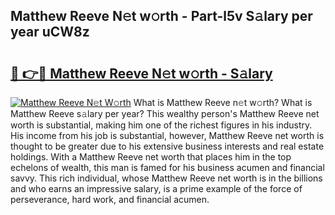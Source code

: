 ## Matthew Reeve N𝚎t w𝚘rth - Part-l5v S𝚊lary per year uCW8z

# <h2><a href="http://gc0drp.nevu.top/?p=Matthew+Reeve">🔗 👉🔴 Matthew Reeve N𝚎t w𝚘rth - S𝚊lary</a></h2>

[![Matthew Reeve N𝚎t W𝚘rth](https://i.imgur.com/Oavwk0R.jpeg)](http://gc0drp.nevu.top/?p=Matthew+Reeve)
What is Matthew Reeve n𝚎t w𝚘rth? What is Matthew Reeve s𝚊lary per year?
This wealthy person's Matthew Reeve net worth is substantial, making him one of the richest figures in his industry. His income from his job is substantial, however, Matthew Reeve net worth is thought to be greater due to his extensive business interests and real estate holdings. With a Matthew Reeve net worth that places him in the top echelons of wealth, this man is famed for his business acumen and financial savvy. This rich individual, whose Matthew Reeve net worth is in the billions and who earns an impressive salary, is a prime example of the force of perseverance, hard work, and financial acumen.
